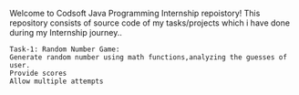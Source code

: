  Welcome to Codsoft Java Programming Internship repoistory! This repository consists of source code of my tasks/projects which i have done during my Internship journey..
 
    Task-1: Random Number Game:
    Generate random number using math functions,analyzing the guesses of user.
    Provide scores
    Allow multiple attempts
